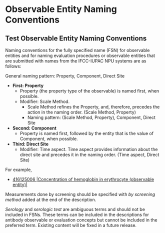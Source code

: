# Observable Entity Naming Conventions

## Test Observable Entity Naming Conventions

Naming conventions for the fully specified name (FSN) for observable entities and for naming evaluation procedures or observable entities that are submitted with names from the IFCC-IUPAC NPU systems are as follows:

General naming pattern: Property, Component, Direct Site

* **First: Property**
  * Property (the property type of the observable) is named first, when possible.
  * Modifier: Scale Method.
    * Scale Method refines the Property, and, therefore, precedes the action in the naming order. (Scale Method, Property)
    * Naming pattern: (Scale Method, Property), Component, Direct Site
* **Second: Component**
  * Property is named first, followed by the entity that is the value of Component, when possible.
* **Third: Direct Site**
  * Modifier: Time aspect. Time aspect provides information about the direct site and precedes it in the naming order. (Time aspect, Direct Site)

For example,

* [416125006 |Concentration of hemoglobin in erythrocyte (observable entity)|](http://snomed.info/id/416125006)

Measurements done by screening should be specified with _by screening method_ added at the end of the description.

_Serology_ and _serologic test_ are ambiguous terms and should not be included in FSNs. These terms can be included in the descriptions for antibody observable or evaluation concepts but cannot be included in the preferred term. Existing content will be fixed in a future release.
